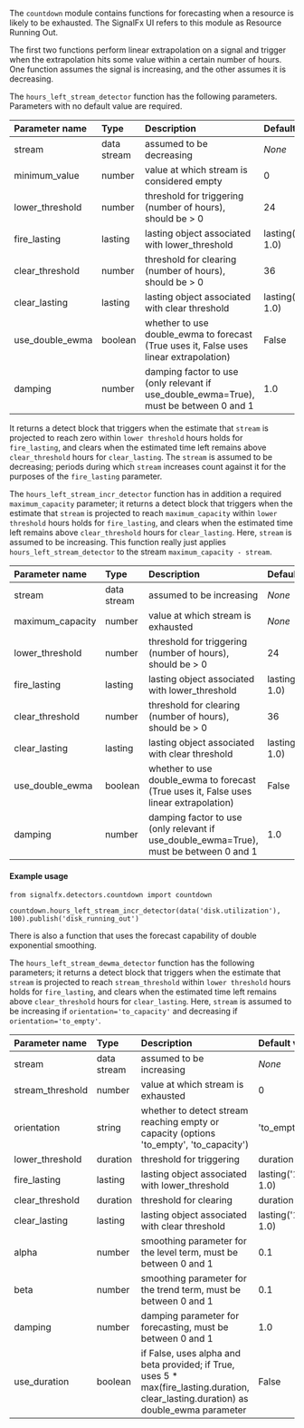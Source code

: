 The `countdown` module contains functions for forecasting when a resource is likely to be exhausted. The SignalFx UI refers to this module as Resource Running Out.


The first two functions perform linear extrapolation on a signal and trigger when the extrapolation hits some value within a certain number of hours.
One function assumes the signal is increasing, and the other assumes it is decreasing. 

The `hours_left_stream_detector` function has the following parameters. Parameters with no default value are required.                         

|Parameter name|Type|Description|Default value|
|:---|:---|:---|:---|
|stream|data stream|assumed to be decreasing|*None*|
|minimum_value|number|value at which stream is considered empty|0|
|lower_threshold|number|threshold for triggering (number of hours), should be > 0|24|
|fire_lasting|lasting|lasting object associated with lower_threshold|lasting('10m', 1.0)|
|clear_threshold|number|threshold for clearing (number of hours), should be > 0|36|
|clear_lasting|lasting|lasting object associated with clear threshold|lasting('10m', 1.0)|
|use_double_ewma|boolean|whether to use double_ewma to forecast (True uses it, False uses linear extrapolation)|False|
|damping|number|damping factor to use (only relevant if use_double_ewma=True), must be between 0 and 1|1.0|


It returns a detect block that triggers when the estimate that `stream` is projected to reach zero within `lower threshold` hours holds for `fire_lasting`, and clears when the estimated time left remains above `clear_threshold` hours for `clear_lasting`. The `stream` is assumed to be decreasing; periods during which `stream` increases count against it for the purposes of the `fire_lasting` parameter.

The `hours_left_stream_incr_detector` function has in addition a required `maximum_capacity` parameter; it returns a detect block that triggers when the estimate that `stream` is projected to reach `maximum_capacity` within `lower threshold` hours holds for `fire_lasting`, and clears when the estimated time left remains above `clear_threshold` hours for `clear_lasting`. Here, `stream` is assumed to be increasing. This function really just applies `hours_left_stream_detector` to the stream `maximum_capacity - stream`.

|Parameter name|Type|Description|Default value|
|:---|:---|:---|:---|
|stream|data stream|assumed to be increasing|*None*|
|maximum_capacity|number|value at which stream is exhausted|*None*|
|lower_threshold|number|threshold for triggering (number of hours), should be > 0|24|
|fire_lasting|lasting|lasting object associated with lower_threshold|lasting('10m', 1.0)|
|clear_threshold|number|threshold for clearing (number of hours), should be > 0|36|
|clear_lasting|lasting|lasting object associated with clear threshold|lasting('10m', 1.0)|
|use_double_ewma|boolean|whether to use double_ewma to forecast (True uses it, False uses linear extrapolation)|False|
|damping|number|damping factor to use (only relevant if use_double_ewma=True), must be between 0 and 1|1.0|

   
#### Example usage
~~~~~~~~~~~~~~~~~~~~
from signalfx.detectors.countdown import countdown

countdown.hours_left_stream_incr_detector(data('disk.utilization'), 100).publish('disk_running_out')
~~~~~~~~~~~~~~~~~~~~



There is also a function that uses the forecast capability of double exponential smoothing. 

The `hours_left_stream_dewma_detector` function has the following parameters; it returns a detect block that triggers when the estimate that `stream` is projected to reach `stream_threshold` within `lower threshold` hours holds for `fire_lasting`, and clears when the estimated time left remains above `clear_threshold` hours for `clear_lasting`. Here, `stream` is assumed to be increasing if `orientation='to_capacity'` and decreasing if `orientation='to_empty'`.

|Parameter name|Type|Description|Default value|
|:---|:---|:---|:---|
|stream|data stream|assumed to be increasing|*None*|
|stream_threshold|number|value at which stream is exhausted|0|
|orientation|string|whether to detect stream reaching empty or capacity (options 'to_empty', 'to_capacity')|'to_empty'|
|lower_threshold|duration|threshold for triggering|duration('24h')|
|fire_lasting|lasting|lasting object associated with lower_threshold|lasting('10m', 1.0)|
|clear_threshold|duration|threshold for clearing|duration('36h')|
|clear_lasting|lasting|lasting object associated with clear threshold|lasting('10m', 1.0)|
|alpha|number|smoothing parameter for the level term, must be between 0 and 1|0.1|
|beta|number|smoothing parameter for the trend term, must be between 0 and 1|0.1|
|damping|number|damping parameter for forecasting, must be between 0 and 1|1.0|
|use_duration|boolean|if False, uses alpha and beta provided; if True, uses 5 * max(fire_lasting.duration, clear_lasting.duration) as double_ewma parameter|False|

